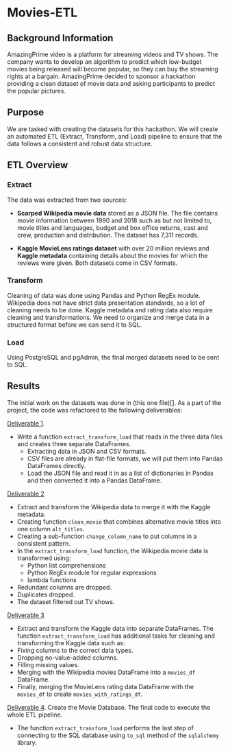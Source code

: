 # Movies-ETL

## Background Information
AmazingPrime video is a platform for streaming videos and TV shows. The company wants to develop an algorithm to predict which low-budget movies being released will become popular, so they can buy the streaming rights at a bargain. AmazingPrime decided to sponsor a hackathon providing a clean dataset of movie data and asking participants to predict the popular pictures. 

## Purpose 
We are tasked with creating the datasets for this hackathon. We will create an automated ETL (Extract, Transform, and Load) pipeline to ensure that the data follows a consistent and robust data structure. 

## ETL Overview

### Extract 
The data was extracted from two sources:
- **Scarped Wikipedia movie data** stored as a JSON file. The file contains movie information between 1990 and 2018 such as but not limited to, movie titles and languages, budget and box office returns, cast and crew, production and distribution. The dataset has 7,311 records. 

- **Kaggle MovieLens ratings dataset** with over 20 million reviews and **Kaggle metadata** containing details about the movies for which the reviews were given. Both datasets come in CSV formats. 

### Transform
Cleaning of data was done using Pandas and Python RegEx module. Wikipedia does not have strict data presentation standards, so a lot of cleaning needs to be done. Kaggle metadata and rating data also require cleaning and transformations. We need to organize and merge data in a structured format before we can send it to SQL. 

### Load
Using PostgreSQL and pgAdmin, the final merged datasets need to be sent to SQL. 

## Results

The initial work on the datasets was done in (this one file)[]. As a part of the project, the code was refactored to the following deliverables:

[Deliverable 1](https://github.com/Aigerim-Zh/Movies-ETL/blob/main/ETL_Deliverable1_function_test.ipynb). 
- Write a function ```extract_transform_load``` that reads in the three data files and creates three separate DataFrames.  
    - Extracting data in JSON and CSV formats.
    - CSV files are already in flat-file formats, we will put them into Pandas DataFrames directly.
    - Load the JSON file and read it in as a list of dictionaries in Pandas and then converted it into a Pandas DataFrame. 

[Deliverable 2](https://github.com/Aigerim-Zh/Movies-ETL/blob/main/ETL_Deliverable2_clean_wiki_movies.ipynb)
- Extract and transform the Wikipedia data to merge it with the Kaggle metadata. 
- Creating function ```clean_movie``` that combines alternative movie titles into one column ```alt_titles```.
- Creating a sub-function ```change_column_name``` to put columns in a consistent pattern. 
- In the ```extract_transform_load``` function, the Wikipedia movie data is transformed using:
    - Python list comprehensions
    - Python RegEx module for regular expressions
    - lambda functions
- Redundant columns are dropped.
- Duplicates dropped.
- The dataset filtered out TV shows. 

[Deliverable 3](https://github.com/Aigerim-Zh/Movies-ETL/blob/main/ETL_Deliverable3_clean_kaggle_data.ipynb)
- Extract and transform the Kaggle data into separate DataFrames. The function ```extract_transform_load``` has additional tasks for cleaning and transforming the Kaggle data such as:
- Fixing columns to the correct data types.
- Dropping no-value-added columns.
- Filling missing values.
- Merging with the Wikipedia movies DataFrame into a ```movies_df``` DataFrame.
- Finally, merging the MovieLens rating data DataFrame with the ```movies_df``` to create ```movies_with_ratings_df```. 

[Deliverable 4](https://github.com/Aigerim-Zh/Movies-ETL/blob/main/ETL_Deliverable4_create_database.ipynb). Create the Movie Database. The final code to execute the whole ETL pipeline. 
- The function ```extract_transform_load``` performs the last step of connecting to the SQL database using ```to_sql``` method of the ```sqlalchemy``` library.